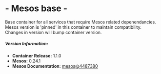 # - Mesos base -

Base container for all services that require Mesos related depenendancies. Mesos version is 'pinned' in this container to maintain compatibility. Changes in version will bump container version.

##### Version Information:

* **Container Release:** 1.1.0
* **Mesos:** 0.24.1
* **Mesos Documentation:** [mesos@4487380](https://github.com/apache/mesos/tree/44873806c2bb55da37e9adbece938274d8cd7c48/docs)

